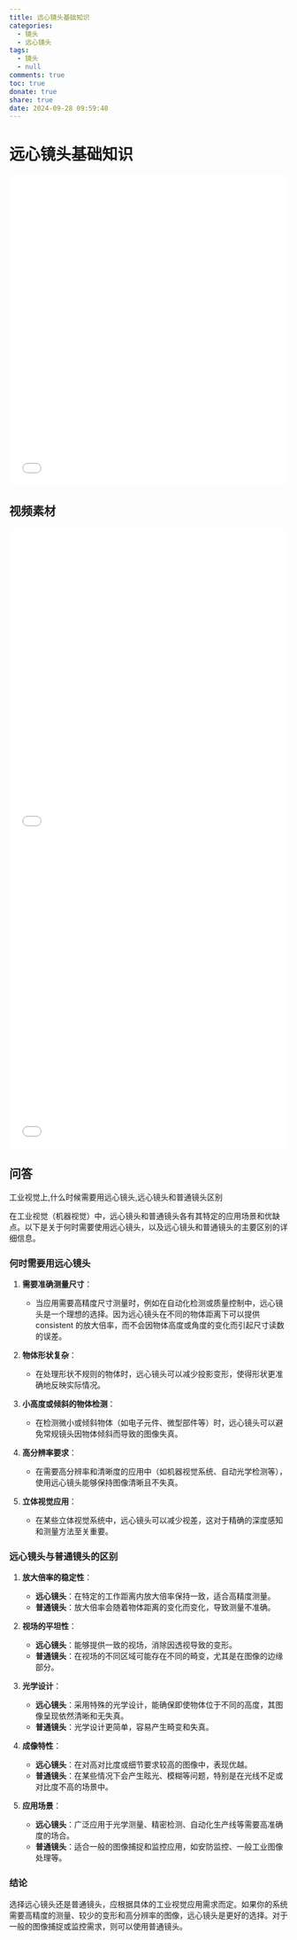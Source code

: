 ```yaml
---
title: 远心镜头基础知识
categories:
  - 镜头
  - 远心镜头
tags:
  - 镜头
  - null
comments: true
toc: true
donate: true
share: true
date: 2024-09-28 09:59:48
---
```


# 远心镜头基础知识

<iframe src="远心镜头基础知识&灿锐产品竞争力2017V3.0.pdf"
        style="border: none; width: 100%; height: 560px;scrolling: no"></iframe>

## 视频素材

<iframe src="1.mp4"
        style="border: none; width: 100%;autoplay=0; height: 560px;scrolling: no"></iframe>

<iframe src="2.mp4"
        style="border: none; width: 100%;autoplay=0; height: 560px;scrolling: no"></iframe>

## 问答

工业视觉上,什么时候需要用远心镜头,远心镜头和普通镜头区别

在工业视觉（机器视觉）中，远心镜头和普通镜头各有其特定的应用场景和优缺点。以下是关于何时需要使用远心镜头，以及远心镜头和普通镜头的主要区别的详细信息。

### 何时需要用远心镜头

1. **需要准确测量尺寸**：
   - 当应用需要高精度尺寸测量时，例如在自动化检测或质量控制中，远心镜头是一个理想的选择。因为远心镜头在不同的物体距离下可以提供 consistent 的放大倍率，而不会因物体高度或角度的变化而引起尺寸读数的误差。

2. **物体形状复杂**：
   - 在处理形状不规则的物体时，远心镜头可以减少投影变形，使得形状更准确地反映实际情况。

3. **小高度或倾斜的物体检测**：
   - 在检测微小或倾斜物体（如电子元件、微型部件等）时，远心镜头可以避免常规镜头因物体倾斜而导致的图像失真。

4. **高分辨率要求**：
   - 在需要高分辨率和清晰度的应用中（如机器视觉系统、自动光学检测等），使用远心镜头能够保持图像清晰且不失真。

5. **立体视觉应用**：
   - 在某些立体视觉系统中，远心镜头可以减少视差，这对于精确的深度感知和测量方法至关重要。

### 远心镜头与普通镜头的区别

1. **放大倍率的稳定性**：
   - **远心镜头**：在特定的工作距离内放大倍率保持一致，适合高精度测量。
   - **普通镜头**：放大倍率会随着物体距离的变化而变化，导致测量不准确。

2. **视场的平坦性**：
   - **远心镜头**：能够提供一致的视场，消除因透视导致的变形。
   - **普通镜头**：在视场的不同区域可能存在不同的畸变，尤其是在图像的边缘部分。

3. **光学设计**：
   - **远心镜头**：采用特殊的光学设计，能确保即使物体位于不同的高度，其图像呈现依然清晰和无失真。
   - **普通镜头**：光学设计更简单，容易产生畸变和失真。

4. **成像特性**：
   - **远心镜头**：在对高对比度或细节要求较高的图像中，表现优越。
   - **普通镜头**：在某些情况下会产生眩光、模糊等问题，特别是在光线不足或对比度不高的场景中。

5. **应用场景**：
   - **远心镜头**：广泛应用于光学测量、精密检测、自动化生产线等需要高准确度的场合。
   - **普通镜头**：适合一般的图像捕捉和监控应用，如安防监控、一般工业图像处理等。

### 结论

选择远心镜头还是普通镜头，应根据具体的工业视觉应用需求而定。如果你的系统需要高精度的测量、较少的变形和高分辨率的图像，远心镜头是更好的选择。对于一般的图像捕捉或监控需求，则可以使用普通镜头。